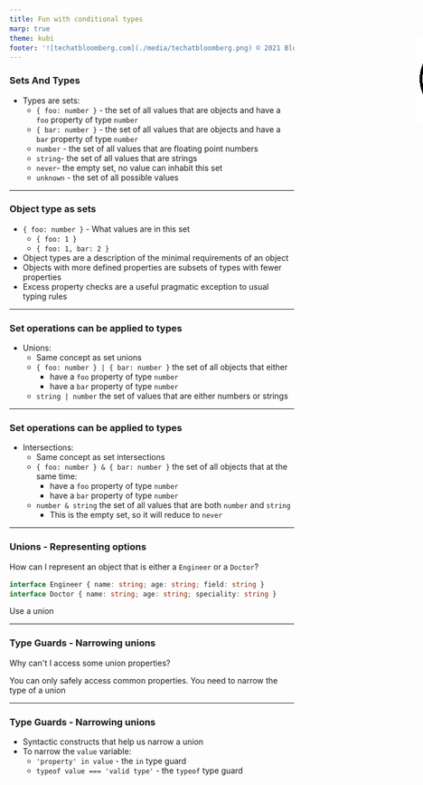 ```yaml
---
title: Fun with conditional types
marp: true
theme: kubi
footer: '![techatbloomberg.com](./media/techatbloomberg.png) © 2021 Bloomberg Finance L.P. All rights reserved. ![techatbloomberg.com](./media/bloomberg.png)'
---
```


### Sets And Types

* Types are sets:
    * `{ foo: number }` - the set of all values that are objects and have a `foo` property of type `number`
    * `{ bar: number }` - the set of all values that are objects and have a `bar` property of type `number`
    * `number` - the set of all values that are floating point numbers
    * `string`- the set of all values that are strings
    * `never`-  the empty set, no value can inhabit this set
    * `unknown` - the set of all possible values 

----

### Object type as sets 

* `{ foo: number }` - What values are in this set 
    * `{ foo: 1 }`
    * `{ foo: 1, bar: 2 }`
* Object types are a description of the minimal requirements of an object
* Objects with more defined properties are subsets of types with fewer properties
* Excess property checks are a useful pragmatic exception to usual typing rules

----

### Set operations can be applied to types

* Unions:
    * Same concept as set unions <img src="./media/union.png" style="position:absolute; top:120px; left: 950px" />
    * `{ foo: number } | { bar: number }` the set of all objects that either
        * have a `foo` property of type `number`
        * have a `bar` property of type `number`
    * `string | number` the set of values that are either numbers or strings 

---

### Set operations can be applied to types

* Intersections:
    * Same concept as set intersections <img src="./media/intersection.png" style="position:absolute; top:120px; left: 950px" />
    * `{ foo: number } & { bar: number }` the set of all objects that at the same time:
        * have a `foo` property of type `number`
        * have a `bar` property of type `number`
    * `number & string` the set of all values that are both `number` and `string`
        * This is the empty set, so it will reduce to `never`

---

### Unions - Representing options

<question>

How can I represent an object that is either a `Engineer` or a `Doctor`?
```ts
interface Engineer { name: string; age: string; field: string }
interface Doctor { name: string; age: string; speciality: string }
```

</question>

<answer>

Use a union

</answer>

---

### Type Guards - Narrowing unions

<question>

Why can't I access some union properties?

</question>

<answer>

You can only safely access common properties. You need to narrow the type of a union

</answer>

--- 

### Type Guards - Narrowing unions

* Syntactic constructs that help us narrow a union
* To narrow the `value` variable:
    * `'property' in value`  - the `in` type guard
    * `typeof value === 'valid type'` - the `typeof` type guard

